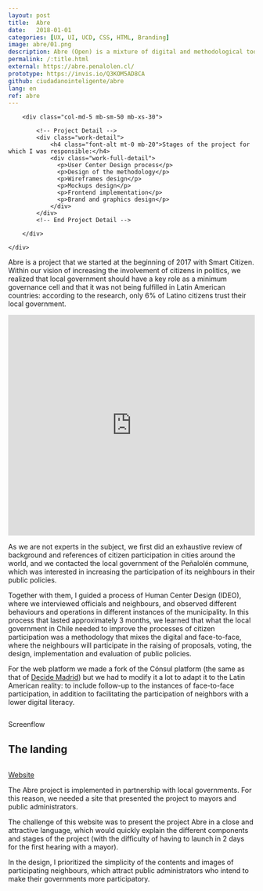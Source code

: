 ```yaml
---
layout: post
title:  Abre
date:   2018-01-01
categories: [UX, UI, UCD, CSS, HTML, Branding]
image: abre/01.png
description: Abre (Open) is a mixture of digital and methodological tools that bring the work of local governments closer to neighbors, enhancing the collective construction of neighborhoods and communities.
permalink: /:title.html
external: https://abre.penalolen.cl/
prototype: https://invis.io/Q3KOM5AD8CA
github: ciudadanointeligente/abre
lang: en
ref: abre
---
```


<div class="section-text mb-60 mb-sm-40">
    <div class="row">

        <div class="col-md-5 mb-sm-50 mb-xs-30">

            <!-- Project Detail -->
            <div class="work-detail">
                <h4 class="font-alt mt-0 mb-20">Stages of the project for which I was responsible:</h4>
                <div class="work-full-detail">
                  <p>User Center Design process</p>
                  <p>Design of the methodology</p>
                  <p>Wireframes design</p>
                  <p>Mockups design</p>
                  <p>Frontend implementation</p>
                  <p>Brand and graphics design</p>
                </div>
            </div>
            <!-- End Project Detail -->

        </div>

    </div>
</div>


Abre is a project that we started at the beginning of 2017 with Smart Citizen. Within our vision of increasing the involvement of citizens in politics, we realized that local government should have a key role as a minimum governance cell and that it was not being fulfilled in Latin American countries: according to the research, only 6% of Latino citizens trust their local government.

<iframe width="100%" height="450" src="https://www.youtube.com/embed/KAb-0RBCrGM" frameborder="0" allow="autoplay; encrypted-media" allowfullscreen></iframe>

As we are not experts in the subject, we first did an exhaustive review of background and references of citizen participation in cities around the world, and we contacted the local government of the Peñalolén commune, which was interested in increasing the participation of its neighbours in their public policies.

Together with them, I guided a process of Human Center Design (IDEO), where we interviewed officials and neighbours, and observed different behaviours and operations in different instances of the municipality. In this process that lasted approximately 3 months, we learned that what the local government in Chile needed to improve the processes of citizen participation was a methodology that mixes the digital and face-to-face, where the neighbours will participate in the raising of proposals, voting, the design, implementation and evaluation of public policies.

For the web platform we made a fork of the Cónsul platform (the same as that of [Decide Madrid](https://decide.madrid.es/)) but we had to modify it a lot to adapt it to the Latin American reality: to include follow-up to the instances of face-to-face participation, in addition to facilitating the participation of neighbors with a lower digital literacy.

<div class="work-full-media mb-80 mb-xs-40">
<img src="{{ site.baseurl }}img/portfolio/{{ page.ref }}/03.png" alt="" />
<p class="details">Screenflow</p>
</div>

## The landing

<img src="{{ site.baseurl }}img/portfolio/{{ page.ref }}/02.png" alt="" />

<a href="http://abre.tumunicipio.org/" target="_blank"><i class="fa fa-external-link-square" aria-hidden="true"></i> Website</a>

The Abre project is implemented in partnership with local governments. For this reason, we needed a site that presented the project to mayors and public administrators.

The challenge of this website was to present the project Abre in a close and attractive language, which would quickly explain the different components and stages of the project (with the difficulty of having to launch in 2 days for the first hearing with a mayor).

In the design, I prioritized the simplicity of the contents and images of participating neighbours, which attract public administrators who intend to make their governments more participatory.

<div class="main-slider">
  <div class="item"><img alt="" src="{{ site.baseurl }}img/content/abre/03.png" class="img-responsive"></div>
  <div class="item"><img alt="" src="{{ site.baseurl }}img/content/abre/04.png" class="img-responsive"></div>
  <div class="item"><img alt="" src="{{ site.baseurl }}img/content/abre/05.png" class="img-responsive"></div>
</div>
